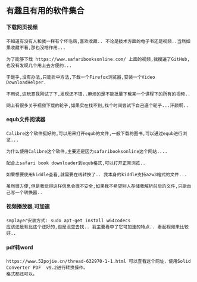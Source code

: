 ## 有趣且有用的软件集合

#### 下载网页视频

    不知道有没有人和我一样有个坏毛病,喜欢收藏.. 不论是技术方面的电子书还是视频..当然如果收藏不看,那也没啥作用...

    为了能够下载 https://www.safaribooksonline.com/ 上面的视频,我搜遍了GitHub,也没有发现几个用上去方便的...

    于是乎,没有办法,只能折中方法,下载一个Firefox浏览器,安装一个Video DownloadHelper. 

    不用说,这玩意我刚试了下,发现还不错..麻烦的是不能批量下载某一个课程下的所有的视频..

    网上有很多关于视频下载的轮子,如果实在找不到,找个时间尝试下自己造个轮子...汗颜啊..

#### equb文件阅读器

    Calibre这个软件挺好的,可以用来打开equb的文件,一般下载的图书,可以通过equb进行浏览...
    
    为什么使用Calibre这个软件,主要还是因为safaribooksonline这个网站....
    
    配合上safari book downloader到equb格式,可以打开正常浏览..
    
    如果想要使用kiddle查看,就需要在线转换了.. 我本身的kiddle支持azw3格式的文件... 
    
    虽然很方便,但是我觉得这样信息会很不安全,如果我不希望别人存储我解析前后的文件,只能自己写一个转换器..

#### 视频播放器,可加速

    smplayer安装方式: sudo apt-get install w64codecs
    应该还是有比这个还好的,但是没空去找.. 我主要看中了它可加速的特点.. 看起视频来比较好..
    
#### pdf转word

    https://www.52pojie.cn/thread-632970-1-1.html 可以查看这个网址，使用Solid Converter PDF  v9.2进行转换操作。
    格式都还可以。
